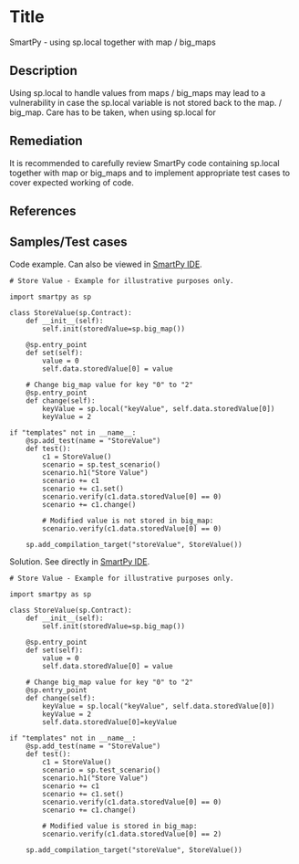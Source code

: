 # Title
SmartPy - using sp.local together with map / big_maps

## Description  
Using sp.local to handle values from maps / big_maps may lead to a vulnerability in case the sp.local variable is not stored back to the map. / big_map.
Care has to be taken, when using sp.local for 

## Remediation
It is recommended to carefully review SmartPy code containing sp.local together with map or big_maps and to implement appropriate test cases to cover expected working of code.

## References


## Samples/Test cases
Code example. Can also be viewed in [SmartPy IDE](https://smartpy.io/ide?code=eJylkjFvwjAQhff8ipNZEpVGwIiEVAl17FSJpaosN7mAVce2bIOaf9@zCSGg0KWZnPPzd8_3PIP3YBzCTqgjwjO8_ojWKoTGOJBKHX1wIsgTgj06azx6MFp1ZZbJ1hoXwLfCBduB8OBtllVKeH9GJmLubbk1miBVKNYZ0FdjA5xLLQPnuUfV9PX4xd8ybuU@IurE2BDjS@55K2xeFFkSv1ANCdtxa6QOA9hjuGee0s02sLjtUosgylGXj8UniZL43GIG24PQe4S@dw@Kg_nGDtiCQTDAVuxPQ1Vi3HsiwK63ReeUqYTK2aXI5g8dFlOEFYXRAAtIwYmAnoE2AaSmKWvRIufrwaGoa06KkMcNOsquSbFi8JwUI7fVkqSjTK8ufIVaOGnO94jn@KU0oSoPy5yNnhubAD1tqN2DchnTncCe0Mmmy0kwGSpF_6hR2cdz3R8WM3gztWwk1n3w0qe5nulxvP27WP_PUFr00VSmtZIylEbzINyersv8NaH5TQjFL_nuIHw-).

```
# Store Value - Example for illustrative purposes only.

import smartpy as sp

class StoreValue(sp.Contract):
    def __init__(self):
        self.init(storedValue=sp.big_map())

    @sp.entry_point
    def set(self):
        value = 0
        self.data.storedValue[0] = value

    # Change big_map value for key "0" to "2"
    @sp.entry_point
    def change(self):
        keyValue = sp.local("keyValue", self.data.storedValue[0])
        keyValue = 2

if "templates" not in __name__:
    @sp.add_test(name = "StoreValue")
    def test():
        c1 = StoreValue()
        scenario = sp.test_scenario()
        scenario.h1("Store Value")
        scenario += c1
        scenario += c1.set()
        scenario.verify(c1.data.storedValue[0] == 0)
        scenario += c1.change()
        
        # Modified value is not stored in big_map:
        scenario.verify(c1.data.storedValue[0] == 0)
        
    sp.add_compilation_target("storeValue", StoreValue())
```

Solution. See directly in [SmartPy IDE](https://smartpy.io/ide?code=eJydk0Frg0AQhe_@imFzUZpKkmNAKIQeeyrkUsqy1TFZuu4uu5tQ_31njVEbTAv1pLPP7834xgW8BuMQ9kKdEB7h@Us0ViHUxoFU6uSDE0GeEezJWePRg9GqzZNENta4AL4RLtgWhAdvk6RUwvsLsiOm3uY7owlShmybAF0V1sC51DJwnnpUdV@PV3zM41HqI6LqGAUxPuSBN8KmWZZ04ieqIWFbbo3UYQB7DLfMczdZAaufLpUIIp@4vK3eSdSJLxYL2B2FPiD03j0ofphPbIGtGAQDbMN@bajsGLc9EWDft0XvKVMKlbJrkS3vdpjNETZ_DlZc1RRbDSwgRSwCegbaBJCa8tCiQc63wyyiqjgpQhoPyISNmbJsmK5TTOYq1ySdpD_260vUwklzmTi@x6@lGVV@XKdssphsBvRQkN2dch73YAZ7RifrNiXBbPy0JPeM8j7I8Xy4WcCLqWQtsepXRNK_0JHjp@23Z_uPZjY3Zn0spWmspPyk0TwId6BRmR_TWf4IIPsGITMssA--).
```
# Store Value - Example for illustrative purposes only.

import smartpy as sp

class StoreValue(sp.Contract):
    def __init__(self):
        self.init(storedValue=sp.big_map())

    @sp.entry_point
    def set(self):
        value = 0
        self.data.storedValue[0] = value

    # Change big_map value for key "0" to "2"
    @sp.entry_point
    def change(self):
        keyValue = sp.local("keyValue", self.data.storedValue[0])
        keyValue = 2
        self.data.storedValue[0]=keyValue

if "templates" not in __name__:
    @sp.add_test(name = "StoreValue")
    def test():
        c1 = StoreValue()
        scenario = sp.test_scenario()
        scenario.h1("Store Value")
        scenario += c1
        scenario += c1.set()
        scenario.verify(c1.data.storedValue[0] == 0)
        scenario += c1.change()
        
        # Modified value is stored in big_map:
        scenario.verify(c1.data.storedValue[0] == 2)
        
    sp.add_compilation_target("storeValue", StoreValue())
```
